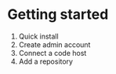 # Getting started

1. Quick install
1. Create admin account
1. Connect a code host
1. Add a repository
